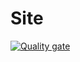 # Site
[![Quality gate](https://sq.de-svitlo.com.ua/api/project_badges/quality_gate?project=lez1_site_site_AYamsBKRPRvU-q8mlOEz&token=252e2a97ccc7fcf4d2be09b05723d6a58ce9eed9)](https://sq.de-svitlo.com.ua/dashboard?id=lez1_site_site_AYamsBKRPRvU-q8mlOEz)